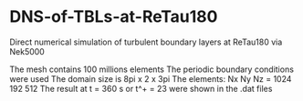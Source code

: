 # DNS-of-TBLs-at-ReTau180
Direct numerical simulation of turbulent boundary layers at ReTau180 via Nek5000

The mesh contains 100 millions elements
The periodic boundary conditions were used
The domain size is 8pi x 2 x 3pi
The elements: Nx Ny Nz = 1024 192 512
The result at t = 360 s or t^+ = 23 were shown in the .dat files
